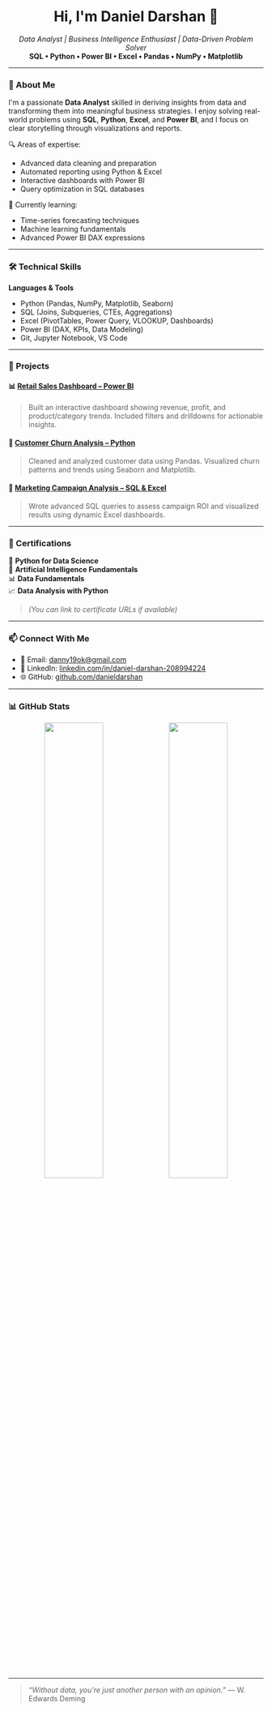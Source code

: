 <h1 align="center">Hi, I'm Daniel Darshan 👋</h1>

<p align="center">
  <em>Data Analyst | Business Intelligence Enthusiast | Data-Driven Problem Solver</em><br>
  <strong>SQL • Python • Power BI • Excel • Pandas • NumPy • Matplotlib</strong>
</p>

---

### 📌 About Me

I'm a passionate **Data Analyst** skilled in deriving insights from data and transforming them into meaningful business strategies. I enjoy solving real-world problems using **SQL**, **Python**, **Excel**, and **Power BI**, and I focus on clear storytelling through visualizations and reports.

🔍 Areas of expertise:
- Advanced data cleaning and preparation
- Automated reporting using Python & Excel
- Interactive dashboards with Power BI
- Query optimization in SQL databases

🎯 Currently learning:
- Time-series forecasting techniques
- Machine learning fundamentals
- Advanced Power BI DAX expressions

---

### 🛠️ Technical Skills

**Languages & Tools**  
- Python (Pandas, NumPy, Matplotlib, Seaborn)  
- SQL (Joins, Subqueries, CTEs, Aggregations)  
- Excel (PivotTables, Power Query, VLOOKUP, Dashboards)  
- Power BI (DAX, KPIs, Data Modeling)  
- Git, Jupyter Notebook, VS Code  

---

### 🚀 Projects

#### 📊 [Retail Sales Dashboard – Power BI](https://github.com/danieldarshan/retail-sales-dashboard)
> Built an interactive dashboard showing revenue, profit, and product/category trends. Included filters and drilldowns for actionable insights.

#### 🧮 [Customer Churn Analysis – Python](https://github.com/danieldarshan/customer-churn-analysis)
> Cleaned and analyzed customer data using Pandas. Visualized churn patterns and trends using Seaborn and Matplotlib.

#### 🧾 [Marketing Campaign Analysis – SQL & Excel](https://github.com/danieldarshan/sql-marketing-analysis)
> Wrote advanced SQL queries to assess campaign ROI and visualized results using dynamic Excel dashboards.

---

### 📜 Certifications

📘 **Python for Data Science**  
🧠 **Artificial Intelligence Fundamentals**  
📊 **Data Fundamentals**  
📈 **Data Analysis with Python**

> *(You can link to certificate URLs if available)*

---

### 📫 Connect With Me

- 📧 Email: [danny19ok@gmail.com](mailto:danny19ok@gmail.com)  
- 💼 LinkedIn: [linkedin.com/in/daniel-darshan-208994224](https://www.linkedin.com/in/daniel-darshan-208994224)  
- 🌐 GitHub: [github.com/danieldarshan](https://github.com/danieldarshan)

---

### 📊 GitHub Stats

<p align="center">
  <img src="https://github-readme-stats.vercel.app/api?username=danieldarshan&show_icons=true&theme=default" width="48%" />
  <img src="https://github-readme-stats.vercel.app/api/top-langs/?username=danieldarshan&layout=compact&theme=default" width="48%" />
</p>

---

> *“Without data, you're just another person with an opinion.”* — W. Edwards Deming
